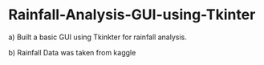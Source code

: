 # Rainfall-Analysis-GUI-using-Tkinter

a) Built a  basic GUI using Tkinkter for rainfall analysis.

b) Rainfall Data was taken from kaggle
